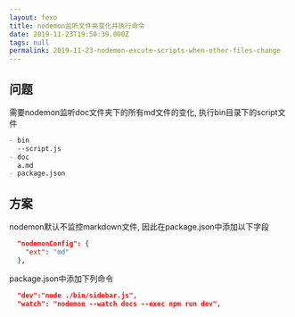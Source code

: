 ```yaml
---
layout: fexo
title: nodemon监听文件夹变化并执行命令
date: 2019-11-23T19:50:39.000Z
tags: null
permalink: 2019-11-23-nodemon-excute-scripts-when-other-files-change
---
```

## 问题
需要nodemon监听doc文件夹下的所有md文件的变化, 执行bin目录下的script文件
```md
- bin
  --script.js
- doc
  a.md
- package.json
```

## 方案
nodemon默认不监控markdown文件, 因此在package.json中添加以下字段
```json
  "nodemonConfig": {
    "ext": "md"
  },
```
package.json中添加下列命令
```json
  "dev":"node ./bin/sidebar.js",
  "watch": "nodemon --watch docs --exec npm run dev",
```
